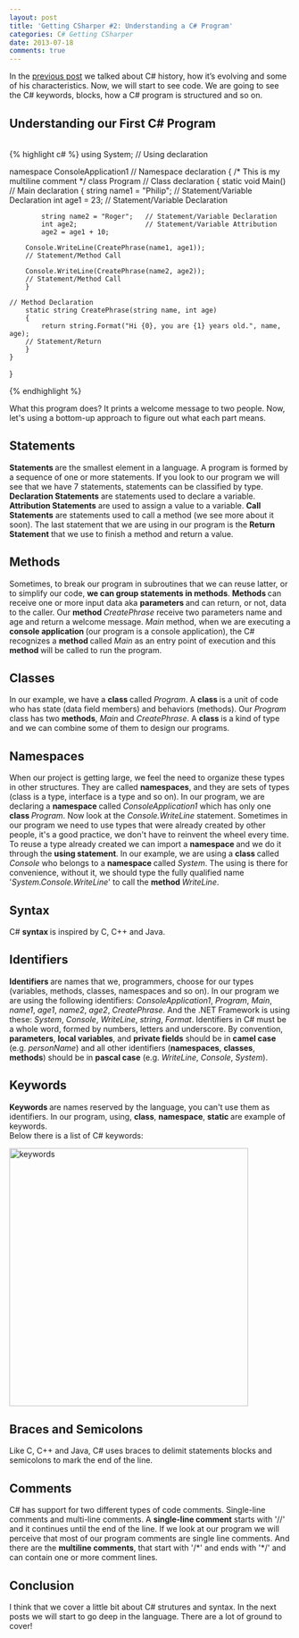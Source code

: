 ```yaml
---
layout: post
title: 'Getting CSharper #2: Understanding a C# Program'
categories: C# Getting CSharper
date: 2013-07-18
comments: true
---
```

<p>In the <a href="http://pauloortins.com/getting-csharper-1-a-short-introduction-to-csharp/" title="Getting CSharper #1: A short introduction to C#">previous post</a> we talked about C# history, how it’s evolving and some of his characteristics. Now, we will start to see code. We are going to see the C# keywords, blocks, how a C# program is structured and so on.</p>
<h2>Understanding our First C# Program</h2>

<br/>
{% highlight c# %}
using System; // Using declaration

namespace ConsoleApplication1 // Namespace declaration
{
   /*
      This is my 
      multiline comment
    */
    class Program // Class declaration
    {
        static void Main() // Main declaration
        {
            string name1 = "Philip";  // Statement/Variable Declaration
            int age1 = 23;            // Statement/Variable Declaration

            string name2 = "Roger";   // Statement/Variable Declaration
            int age2;                 // Statement/Variable Attribution
            age2 = age1 + 10;
            
	    Console.WriteLine(CreatePhrase(name1, age1)); 
	    // Statement/Method Call
            
	    Console.WriteLine(CreatePhrase(name2, age2)); 
	    // Statement/Method Call
        }

	// Method Declaration           
        static string CreatePhrase(string name, int age) 
        {
            return string.Format("Hi {0}, you are {1} years old.", name, age); 
	    // Statement/Return
        }
    }
}

{% endhighlight %}
<p>What this program does? It prints a welcome message to two people. Now, let's using a bottom-up approach to figure out what each part means.</p>
<p><h2>Statements</h2></p>
<p><strong>Statements </strong>are the smallest element in a language. A program is formed by a sequence of one or more statements. If you look to our program we will see that we have 7 statements, statements can be classified by type. <strong>Declaration Statements</strong> are statements used to declare a variable. <strong>Attribution Statements</strong> are used to assign a value to a variable. <strong>Call Statements</strong> are statements used to call a method (we see more about it soon). The last statement that we are using in our program is the <strong>Return Statement</strong> that we use to finish a method and return a value.</p>
<p><h2>Methods</h2></p>
<p>Sometimes, to break our program in subroutines that we can reuse latter, or to simplify our code, <strong>we can group statements in methods</strong>. <strong>Methods </strong>can receive one or more input data aka <strong>parameters </strong>and can return, or not, data to the caller. Our <strong>method </strong><em>CreatePhrase </em>receive two parameters name and age and return a welcome message. <em>Main </em>method, when we are executing a <strong>console application </strong>(our program is a console application), the C# recognizes a <strong>method </strong>called <em>Main </em>as an entry point of execution and this <strong>method </strong>will be called to run the program.</p>
<p><h2>Classes</h2></p>
<p>In our example, we have a <strong>class </strong>called <em>Program</em>. A <strong>class </strong>is a unit of code who has state (data field members) and behaviors (methods). Our <em>Program </em>class has two <strong>methods</strong>, <em>Main</em> and <em>CreatePhrase</em>. A <strong>class </strong>is a kind of type and we can combine some of them to design our programs.</p>
<p><h2>Namespaces</h2></p>
<p>When our project is getting large, we feel the need to organize these types in other structures. They are called <strong>namespaces</strong>, and they are sets of types (class is a type, interface is a type and so on). In our program, we are declaring a <strong>namespace </strong>called <em>ConsoleApplication1 </em>which has only one <strong>class </strong><em>Program</em>. Now look at the <em>Console.WriteLine</em> statement. Sometimes in our program we need to use types that were already created by other people, it's a good practice, we don't have to reinvent the wheel every time. To reuse a type already created we can import a <strong>namespace </strong>and we do it through the <strong>using statement</strong>. In our example, we are using a <strong>class </strong>called <em>Console </em>who belongs to a <strong>namespace </strong>called <em>System</em>. The using is there for convenience, without it, we should type the fully qualified name '<em>System.Console.WriteLine</em>' to call the <strong>method </strong><em>WriteLine</em>.</p>
<h2>Syntax</h2>
<p>C# <strong>syntax </strong>is inspired by C, C++ and Java.</p>
<p><h2>Identifiers</h2></p>
<p><strong>Identifiers </strong>are names that we, programmers, choose for our types (variables, methods, classes, namespaces and so on). In our program we are using the following identifiers: <em>ConsoleApplication1</em>, <em>Program</em>, <em>Main</em>, <em>name1</em>, <em>age1</em>, <em>name2</em>, <em>age2</em>, <em>CreatePhrase</em>. And the .NET Framework is using these: <em>System</em>, <em>Console</em>, <em>WriteLine</em>, <em>string</em>, <em>Format</em>. Identifiers in C# must be a whole word, formed by numbers, letters and underscore. By convention, <strong>parameters</strong>, <strong>local variables</strong>, and <strong>private fields</strong> should be in <strong>camel case</strong> (e.g. <em>personName</em>) and all other identifiers (<strong>namespaces</strong>, <strong>classes</strong>, <strong>methods</strong>) should be in <strong>pascal case</strong> (e.g. <em>WriteLine</em>, <em>Console</em>, <em>System</em>).</p>
<p><h2>Keywords</h2></p>
<p><strong>Keywords </strong>are names reserved by the language, you can't use them as identifiers. In our program, using, <strong>class</strong>, <strong>namespace</strong>, <strong>static </strong>are example of keywords.<br />
Below there is a list of C# keywords:</p>
<p><a href="http://pauloortins.com/wp-content/uploads/2013/07/keywords.png"><img src="http://pauloortins.com/wp-content/uploads/2013/07/keywords.png" alt="keywords" width="428" height="462" class="aligncenter size-full wp-image-705" /></a></p>
<p><h2>Braces and Semicolons</h2></p>
<p>Like C, C++ and Java, C# uses braces to delimit statements blocks and semicolons to mark the end of the line.</p>
<p><h2>Comments</h2></p>
<p>C# has support for two different types of code comments. Single-line comments and multi-line comments. A <strong>single-line comment</strong> starts with '//' and it continues until the end of the line. If we look at our program we will perceive that most of our program comments are single line comments. And there are the <strong>multiline comments</strong>, that start with '/*' and ends with '*/' and can contain one or more comment lines.</p>
<p><h2>Conclusion</h2></p>
<p>I think that we cover a little bit about C# strutures and syntax. In the next posts we will start to go deep in the language. There are a lot of ground to cover!</p>
